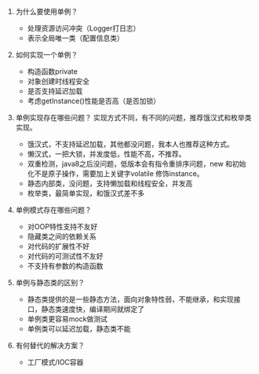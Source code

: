 1. 为什么要使用单例？
   - 处理资源访问冲突（Logger打日志）
   - 表示全局唯一类（配置信息类）
2. 如何实现一个单例？
   - 构造函数private
   - 对象创建时线程安全
   - 是否支持延迟加载
   - 考虑getInstance()性能是否高（是否加锁）

3. 单例实现存在哪些问题？
   实现方式不同，有不同的问题，推荐饿汉式和枚举类实现。
   - 饿汉式，不支持延迟加载，其他都没问题，我本人也推荐这种方式。
   - 懒汉式，一把大锁，并发度低，性能不高，不推荐。
   - 双重检测，java8之后没问题，低版本会有指令重排序问题，new 和初始化不是原子操作，需要加上关键字volatile 修饰instance。
   - 静态内部类，没问题，支持懒加载和线程安全，并发高
   - 枚举类，最简单实现，和饿汉式差不多
4. 单例模式存在哪些问题？
   - 对OOP特性支持不友好
   - 隐藏类之间的依赖关系
   - 对代码的扩展性不好
   - 对代码的可测试性不友好
   - 不支持有参数的构造函数
5. 单例与静态类的区别？
   - 静态类提供的是一些静态方法，面向对象特性弱，不能继承，和实现接口，静态类速度快，编译期间就绑定了
   - 单例类更容易mock做测试
   - 单例类可以延迟加载，静态类不能
6. 有何替代的解决方案？
   - 工厂模式/IOC容器